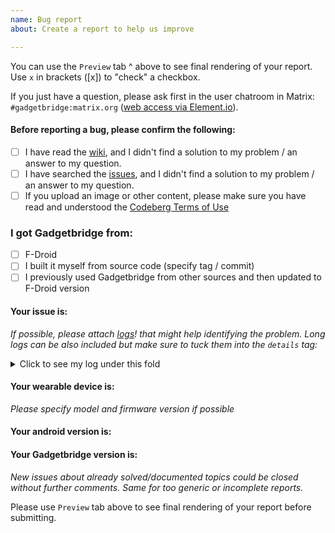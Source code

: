 ```yaml
---
name: Bug report
about: Create a report to help us improve

---
```

You can use the `Preview` tab ^ above to see final rendering of your report. Use `x` in brackets ([x]) to "check" a checkbox.

If you just have a question, please ask first in the user chatroom in Matrix: `#gadgetbridge:matrix.org` ([web access via Element.io](https://app.element.io/#/room/#gadgetbridge:matrix.org)).

#### Before reporting a bug, please confirm the following:
- [ ] I have read the [wiki](https://codeberg.org/Freeyourgadget/Gadgetbridge/wiki), and I didn't find a solution to my problem / an answer to my question.
- [ ] I have searched the [issues](https://codeberg.org/Freeyourgadget/Gadgetbridge/issues), and I didn't find a solution to my problem / an answer to my question.
- [ ] If you upload an image or other content, please make sure you have read and understood the [Codeberg Terms of Use](https://codeberg.org/codeberg/org/src/branch/master/TermsOfUse.md)

### I got Gadgetbridge from:
* [ ] F-Droid
* [ ] I built it myself from source code (specify tag / commit)
* [ ] I previously used Gadgetbridge from other sources and then updated to F-Droid version

#### Your issue is:
*If possible, please attach [logs](https://codeberg.org/Freeyourgadget/Gadgetbridge/wiki/Log-Files)! that might help identifying the problem.*
*Long logs can be also included but make sure to tuck them into the `details` tag:*

<details>
  <summary>Click to see my log under this fold</summary>

```
Here go lines of your log.
```
</details>


#### Your wearable device is:

*Please specify model and firmware version if possible*

#### Your android version is:

#### Your Gadgetbridge version is:



*New issues about already solved/documented topics could be closed without further comments. Same for too generic or incomplete reports.*

Please use `Preview` tab above to see final rendering of your report before submitting.
